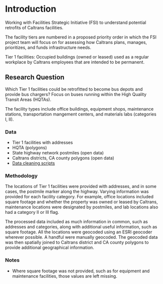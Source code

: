 # Introduction

Working with Facilities Strategic Initiative (FSI) to understand potential retrofits of Caltrans facilities.

The facility tiers are numbered in a proposed priority order in which the FSI project team will focus on for assessing how Caltrans plans, manages, prioritizes, and funds infrastructure needs.

Tier 1 facilities: Occupied buildings (owned or leased) used as a regular workplace by Caltrans employees that are intended to be permanent. 

## Research Question

Which Tier 1 facilities could be retrofitted to become bus depots and provide bus chargers? Focus on buses running within the High Quality Transit Areas (HQTAs).

The facility types include office buildings, equipment shops, maintenance stations, transportation mangement centers, and materials labs (categories I, II).

### Data

* Tier 1 facilities with addresses
* HQTA (polygons)
* State highway network postmiles (open data)
* Caltrans districts, CA county polygons (open data)
* [Data cleaning scripts](https://github.com/cal-itp/data-analyses/tree/main/facilities_services)

### Methodology

The locations of Tier 1 facilities were provided with addresses, and in some cases, the postmile marker along the highway. Varying information was provided for each facility category. For example, office locations included square footage and whether the property was owned or leased by Caltrans, maintenance locations were designated by postmiles, and lab locations also had a category II or III flag.

The processed data included as much information in common, such as addresses and categories, along with additional useful information, such as square footage. All the locations were geocoded using an ESRI geocoder wherever possible. A handful were manually geocoded. The geocoded data was then spatially joined to Caltrans district and CA county polygons to provide additional geographical information.

### Notes

* Where square footage was not provided, such as for equipment and maintenance facilities, those values are left missing.
